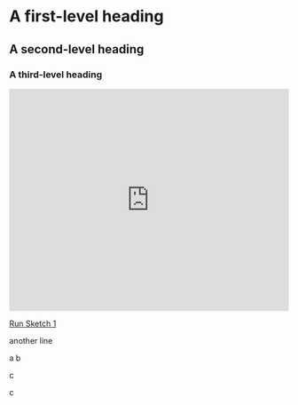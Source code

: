 # A first-level heading
## A second-level heading
### A third-level heading
<iframe height="400" style="width: 100%;" scrolling="no" title="First p5.js Sketch" src="https://TotallyReal.github.io/posters/mySketch.js" frameborder="no" allowtransparency="true" allowfullscreen="true"></iframe>

[Run Sketch 1](index2.html)

another line


<div>
a
<script src="mySketch.js" type="text/javascript"></script><script src="https://cdn.jsdelivr.net/npm/p5@1.7.0/lib/p5.js" type="text/javascript"></script>
b
</div>

c

c
